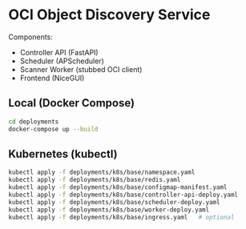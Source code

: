 # OCI Object Discovery Service

Components:
- Controller API (FastAPI)
- Scheduler (APScheduler)
- Scanner Worker (stubbed OCI client)
- Frontend (NiceGUI)

## Local (Docker Compose)
```bash
cd deployments
docker-compose up --build
```

## Kubernetes (kubectl)
```bash
kubectl apply -f deployments/k8s/base/namespace.yaml
kubectl apply -f deployments/k8s/base/redis.yaml
kubectl apply -f deployments/k8s/base/configmap-manifest.yaml
kubectl apply -f deployments/k8s/base/controller-api-deploy.yaml
kubectl apply -f deployments/k8s/base/scheduler-deploy.yaml
kubectl apply -f deployments/k8s/base/worker-deploy.yaml
kubectl apply -f deployments/k8s/base/ingress.yaml   # optional
```

